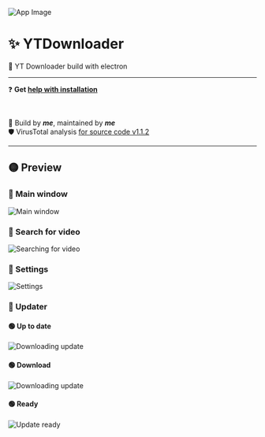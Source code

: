 ![App Image](../main/src/images/icon.ico)

# ✨ YTDownloader
🎉 YT Downloader build with electron

<hr />

❓ **Get [help with installation](https://github.com/Bajojajo-xD/YTDownloader/blob/v1.1.0/HELP.md#-installer)**

<br />

🧶 Build by ***me***, maintained by ***me*** <br />
🛡️ VirusTotal analysis [for source code v1.1.2](https://www.virustotal.com/gui/url/8396b904642dc9b4a8f7792f1bbffbff5ce6095416e2ee779b95f37de288c68f/detection)

<hr />

## 🟡 Preview
### 🔵 Main window
![Main window](../main/preview/main.png)
### 🔵 Search for video
![Searching for video](../main/preview/searching.png)
### 🔵 Settings
![Settings](../main/preview/settings.png)
### 🔵 Updater
#### 🟢 Up to date
![Downloading update](../main/preview/updater-up-to-date.png)
#### 🟢 Download
![Downloading update](../main/preview/updater-download.png)
#### 🟢 Ready
![Update ready](../main/preview/updater-ready.png)

